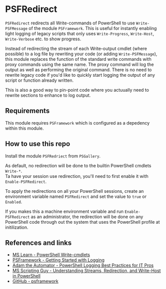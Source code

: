 # PSFRedirect

`PSFRedirect` redirects all Write-commands of PowerShell to use `Write-PSFMessage` of the module `PSFramework`. This is useful for instantly enabling light logging of legacy scripts that only uses `Write-Progress`, `Write-Host`, `Write-Verbose` etc. to show progress.

Instead of redirecting the stream of each Write-output cmdlet (where possible) to a log file by rewriting your code (or adding `Write-PSFMessage`), this module replaces the function of the standard write commands with proxy commands using the same name. The proxy command will log the output as well as performing the original command. There is no need to rewrite legacy code if you'd like to quickly start logging the output of any script or function already written.

This is also a good way to pin-point code where you actuually need to rewrite sections to enhance to log output.

## Requirements

This module requires `PSFramework` which is configured as a depedency within this module.

## How to use this repo

Install the module `PSFRedriect` from `PSGallery`.

As default, no redirection will be done to the builtin PowerShell cmdlets `Write-*`.  
Ta have your session use redirection, you'll need to first enable it with `Enable-PSFRedirect`.

To apply the redirections on all your PowerShell sessions, create an environment variable named `PSFRedirect` and set the value to `true` or `Enabled`.

If you makes this a machine environment variable and run `Enable-PSFRedirect` as an administrator, the redirection will be done on any PowerShell code through out the system that uses the PowerShell profile at initilization.

## References and links

* [MS Learn - PowerShell Write-cmdlets][1]
* [PSFramework - Getting Started with Logging][2]
* [Adam the Automator - PowerShell Logging Best Practices for IT Pros][3]
* [MS Scripting Guy - Understanding Streams, Redirection, and Write-Host in PowerShell][4]
* [GitHub - psframework][5]

[1]: https://learn.microsoft.com/en-us/powershell/module/microsoft.powershell.utility/write-host?view=powershell-5.1#related-links
[2]: https://psframework.org/documentation/quickstart/psframework/logging.html
[3]: https://adamtheautomator.com/powershell-logging
[4]:https://devblogs.microsoft.com/scripting/understanding-streams-redirection-and-write-host-in-powershell/
[5]: https://github.com/PowershellFrameworkCollective/psframework